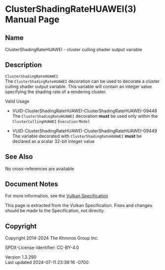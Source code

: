 # ClusterShadingRateHUAWEI(3) Manual Page

## Name

ClusterShadingRateHUAWEI - cluster culling shader output variable



## <a href="#_description" class="anchor"></a>Description

`ClusterShadingRateHUAWEI`  
The `ClusterShadingRateHUAWEI` decoration can be used to decorate a
cluster culling shader output variable. This variable will contain an
integer value specifying the shading rate of a rendering cluster.

Valid Usage

- <a href="#VUID-ClusterShadingRateHUAWEI-ClusterShadingRateHUAWEI-09448"
  id="VUID-ClusterShadingRateHUAWEI-ClusterShadingRateHUAWEI-09448"></a>
  VUID-ClusterShadingRateHUAWEI-ClusterShadingRateHUAWEI-09448  
  The `ClusterShadingRateHUAWEI` decoration **must** be used only within
  the `ClusterCullingHUAWEI` `Execution` `Model`

- <a href="#VUID-ClusterShadingRateHUAWEI-ClusterShadingRateHUAWEI-09449"
  id="VUID-ClusterShadingRateHUAWEI-ClusterShadingRateHUAWEI-09449"></a>
  VUID-ClusterShadingRateHUAWEI-ClusterShadingRateHUAWEI-09449  
  The variable decorated with `ClusterShadingRateHUAWEI` **must** be
  declared as a scalar 32-bit integer value

## <a href="#_see_also" class="anchor"></a>See Also

No cross-references are available

## <a href="#_document_notes" class="anchor"></a>Document Notes

For more information, see the <a
href="https://registry.khronos.org/vulkan/specs/1.3-extensions/html/vkspec.html#ClusterShadingRateHUAWEI"
target="_blank" rel="noopener">Vulkan Specification</a>

This page is extracted from the Vulkan Specification. Fixes and changes
should be made to the Specification, not directly.

## <a href="#_copyright" class="anchor"></a>Copyright

Copyright 2014-2024 The Khronos Group Inc.

SPDX-License-Identifier: CC-BY-4.0

Version 1.3.290  
Last updated 2024-07-11 23:39:16 -0700
